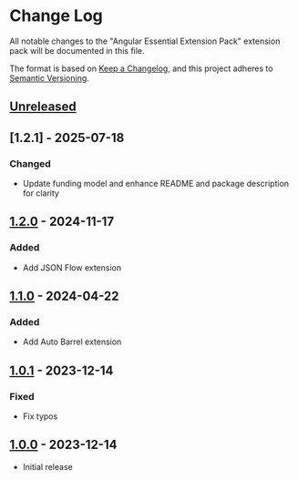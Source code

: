 # Change Log

All notable changes to the "Angular Essential Extension Pack" extension pack will be documented in this file.

The format is based on [Keep a Changelog](https://keepachangelog.com/en/1.0.0/),
and this project adheres to [Semantic Versioning](https://semver.org/spec/v2.0.0.html).

## [Unreleased]

## [1.2.1] - 2025-07-18

### Changed

- Update funding model and enhance README and package description for clarity

## [1.2.0] - 2024-11-17

### Added

- Add JSON Flow extension

## [1.1.0] - 2024-04-22

### Added

- Add Auto Barrel extension

## [1.0.1] - 2023-12-14

### Fixed

- Fix typos

## [1.0.0] - 2023-12-14

- Initial release

[unreleased]: https://github.com/ManuelGil/vscode-nx-pack/compare/v1.1.0...HEAD
[1.2.0]: https://github.com/ManuelGil/vscode-nx-pack/compare/v1.1.0...v1.2.0
[1.1.0]: https://github.com/ManuelGil/vscode-nx-pack/compare/v1.0.1...v1.1.0
[1.0.1]: https://github.com/ManuelGil/vscode-nx-pack/compare/v1.0.0...v1.0.1
[1.0.0]: https://github.com/ManuelGil/vscode-nx-pack/releases/tag/v1.0.0

